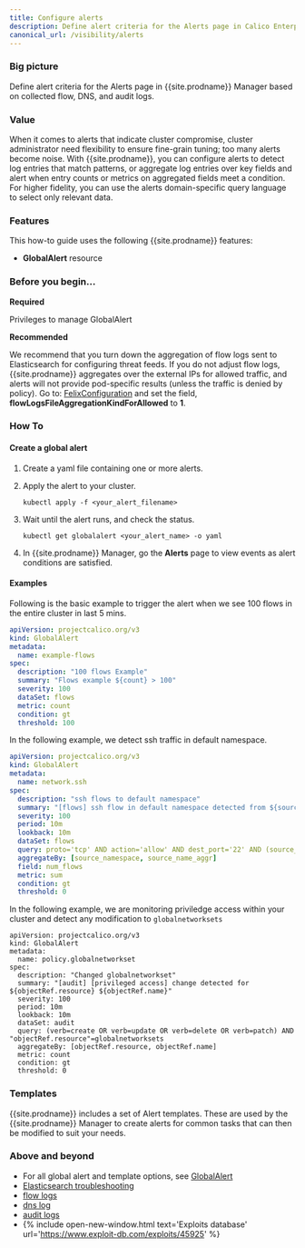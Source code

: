 ```yaml
---
title: Configure alerts
description: Define alert criteria for the Alerts page in Calico Enterprise Manager. 
canonical_url: /visibility/alerts
---
```


### Big picture

Define alert criteria for the Alerts page in {{site.prodname}} Manager based on collected flow, DNS, and audit logs. 

### Value 

When it comes to alerts that indicate cluster compromise, cluster administrator need flexibility to ensure fine-grain tuning; too many alerts become noise. With {{site.prodname}}, you can configure alerts to detect log entries that match patterns, or aggregate log entries over key fields and alert when entry counts or metrics on aggregated fields meet a condition. For higher fidelity, you can use the alerts domain-specific query language to select only relevant data.

### Features

This how-to guide uses the following {{site.prodname}} features:

- **GlobalAlert** resource

### Before you begin...

**Required**

Privileges to manage GlobalAlert

**Recommended**

We recommend that you turn down the aggregation of flow logs sent to Elasticsearch for configuring threat feeds. If you do not adjust flow logs, {{site.prodname}} aggregates over the external IPs for allowed traffic, and alerts will not provide pod-specific results (unless the traffic is denied by policy). Go to: [FelixConfiguration]({{site.baseurl}}/reference/resources/felixconfig) and set the field, **flowLogsFileAggregationKindForAllowed** to **1**.

### How To

#### Create a global alert

1. Create a yaml file containing one or more alerts.
1. Apply the alert to your cluster.

   ```shell
   kubectl apply -f <your_alert_filename>
   ```

1. Wait until the alert runs, and check the status.

   ```shell
   kubectl get globalalert <your_alert_name> -o yaml
   ```
1. In {{site.prodname}} Manager, go the **Alerts** page to view events
as alert conditions are satisfied.

#### Examples

Following is the basic example to trigger the alert when we see 100 flows in the entire cluster in last 5 mins.

```yaml
apiVersion: projectcalico.org/v3
kind: GlobalAlert
metadata:
  name: example-flows
spec:
  description: "100 flows Example"
  summary: "Flows example ${count} > 100"
  severity: 100
  dataSet: flows
  metric: count
  condition: gt
  threshold: 100
```

In the following example, we detect ssh traffic in default namespace.

```yaml
apiVersion: projectcalico.org/v3
kind: GlobalAlert
metadata:
  name: network.ssh
spec:
  description: "ssh flows to default namespace"
  summary: "[flows] ssh flow in default namespace detected from ${source_namespace}/${source_name_aggr}"
  severity: 100
  period: 10m
  lookback: 10m
  dataSet: flows
  query: proto='tcp' AND action='allow' AND dest_port='22' AND (source_namespace='default' OR dest_namespace='default') AND reporter=src
  aggregateBy: [source_namespace, source_name_aggr]
  field: num_flows
  metric: sum
  condition: gt
  threshold: 0
```

In the following example, we are monitoring priviledge access within your cluster and detect any modification to `globalnetworksets`

```
apiVersion: projectcalico.org/v3
kind: GlobalAlert
metadata:
  name: policy.globalnetworkset
spec:
  description: "Changed globalnetworkset"
  summary: "[audit] [privileged access] change detected for ${objectRef.resource} ${objectRef.name}"
  severity: 100
  period: 10m
  lookback: 10m
  dataSet: audit
  query: (verb=create OR verb=update OR verb=delete OR verb=patch) AND "objectRef.resource"=globalnetworksets
  aggregateBy: [objectRef.resource, objectRef.name]
  metric: count
  condition: gt
  threshold: 0
```

### Templates

{{site.prodname}} includes a set of Alert templates. These are used
by the {{site.prodname}} Manager to create alerts
for common tasks that can then be modified to suit your needs.

### Above and beyond

- For all global alert and template options, see [GlobalAlert]({{site.baseurl}}/reference/resources/globalalert)
- [Elasticsearch troubleshooting]({{site.baseurl}}/visibility/troubleshoot)
- [flow logs]({{site.baseurl}}/visibility/elastic/flow)
- [dns log]({{site.baseurl}}/visibility/elastic/dns)
- [audit logs]({{site.baseurl}}/visibility/elastic/ee-audit)
- {% include open-new-window.html text='Exploits database' url='https://www.exploit-db.com/exploits/45925' %}
